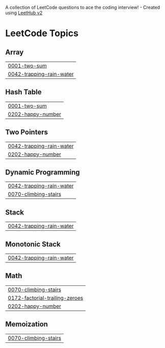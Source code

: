 A collection of LeetCode questions to ace the coding interview! - Created using [LeetHub v2](https://github.com/arunbhardwaj/LeetHub-2.0)
<!---LeetCode Topics Start-->
# LeetCode Topics
## Array
|  |
| ------- |
| [0001-two-sum](https://github.com/Dhivyashree-11/leetcode/tree/master/0001-two-sum) |
| [0042-trapping-rain-water](https://github.com/Dhivyashree-11/leetcode/tree/master/0042-trapping-rain-water) |
## Hash Table
|  |
| ------- |
| [0001-two-sum](https://github.com/Dhivyashree-11/leetcode/tree/master/0001-two-sum) |
| [0202-happy-number](https://github.com/Dhivyashree-11/leetcode/tree/master/0202-happy-number) |
## Two Pointers
|  |
| ------- |
| [0042-trapping-rain-water](https://github.com/Dhivyashree-11/leetcode/tree/master/0042-trapping-rain-water) |
| [0202-happy-number](https://github.com/Dhivyashree-11/leetcode/tree/master/0202-happy-number) |
## Dynamic Programming
|  |
| ------- |
| [0042-trapping-rain-water](https://github.com/Dhivyashree-11/leetcode/tree/master/0042-trapping-rain-water) |
| [0070-climbing-stairs](https://github.com/Dhivyashree-11/leetcode/tree/master/0070-climbing-stairs) |
## Stack
|  |
| ------- |
| [0042-trapping-rain-water](https://github.com/Dhivyashree-11/leetcode/tree/master/0042-trapping-rain-water) |
## Monotonic Stack
|  |
| ------- |
| [0042-trapping-rain-water](https://github.com/Dhivyashree-11/leetcode/tree/master/0042-trapping-rain-water) |
## Math
|  |
| ------- |
| [0070-climbing-stairs](https://github.com/Dhivyashree-11/leetcode/tree/master/0070-climbing-stairs) |
| [0172-factorial-trailing-zeroes](https://github.com/Dhivyashree-11/leetcode/tree/master/0172-factorial-trailing-zeroes) |
| [0202-happy-number](https://github.com/Dhivyashree-11/leetcode/tree/master/0202-happy-number) |
## Memoization
|  |
| ------- |
| [0070-climbing-stairs](https://github.com/Dhivyashree-11/leetcode/tree/master/0070-climbing-stairs) |
<!---LeetCode Topics End-->